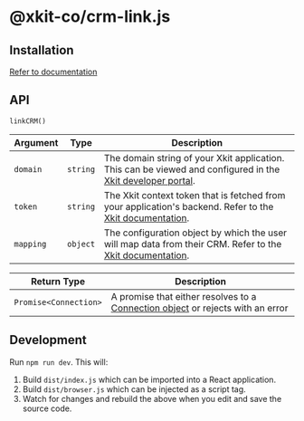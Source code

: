 # @xkit-co/crm-link.js

## Installation

[Refer to documentation](https://xkit.co/docs/crm-link#install-crm-linkjs)

## API

`linkCRM()`

| Argument  | Type     | Description                                                                                                                                               |
| --------- | -------- | --------------------------------------------------------------------------------------------------------------------------------------------------------- |
| `domain`  | `string` | The domain string of your Xkit application. This can be viewed and configured in the [Xkit developer portal](https://app.xkit.co/).                       |
| `token`   | `string` | The Xkit context token that is fetched from your application's backend. Refer to the [Xkit documentation](https://xkit.co/docs/crm-link#context-token).   |
| `mapping` | `object` | The configuration object by which the user will map data from their CRM. Refer to the [Xkit documentation](https://xkit.co/docs/crm-api#add-to-crm-link). |

| Return Type           | Description                                                                                                                 |
| --------------------- | --------------------------------------------------------------------------------------------------------------------------- |
| `Promise<Connection>` | A promise that either resolves to a [Connection object](https://docs.xkit.co/reference/connection) or rejects with an error |

## Development

Run `npm run dev`. This will:

1. Build `dist/index.js` which can be imported into a React application.
2. Build `dist/browser.js` which can be injected as a script tag.
3. Watch for changes and rebuild the above when you edit and save the source code.
